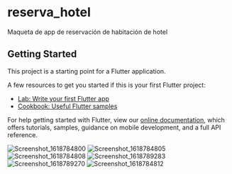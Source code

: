 # reserva_hotel

Maqueta de app de reservación de habitación de hotel

## Getting Started

This project is a starting point for a Flutter application.

A few resources to get you started if this is your first Flutter project:

- [Lab: Write your first Flutter app](https://flutter.dev/docs/get-started/codelab)
- [Cookbook: Useful Flutter samples](https://flutter.dev/docs/cookbook)

For help getting started with Flutter, view our
[online documentation](https://flutter.dev/docs), which offers tutorials,
samples, guidance on mobile development, and a full API reference.

![Screenshot_1618784800](https://user-images.githubusercontent.com/56524671/115172606-3715b580-a08b-11eb-8883-b47773523f6c.png)
![Screenshot_1618784805](https://user-images.githubusercontent.com/56524671/115172661-57457480-a08b-11eb-90de-df312c0c989a.png)
![Screenshot_1618784808](https://user-images.githubusercontent.com/56524671/115172668-59a7ce80-a08b-11eb-95cf-ffb6268c1ab5.png)
![Screenshot_1618789283](https://user-images.githubusercontent.com/56524671/115172680-5f9daf80-a08b-11eb-984b-e3a42937108e.png)
![Screenshot_1618789270](https://user-images.githubusercontent.com/56524671/115172684-60cedc80-a08b-11eb-8684-3ccad5957cc1.png)
![Screenshot_1618784812](https://user-images.githubusercontent.com/56524671/115172688-63313680-a08b-11eb-9b74-79dd44c581a1.png)
